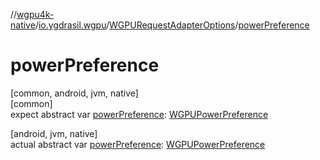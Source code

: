 //[wgpu4k-native](../../../index.md)/[io.ygdrasil.wgpu](../index.md)/[WGPURequestAdapterOptions](index.md)/[powerPreference](power-preference.md)

# powerPreference

[common, android, jvm, native]\
[common]\
expect abstract var [powerPreference](power-preference.md): [WGPUPowerPreference](../-w-g-p-u-power-preference/index.md)

[android, jvm, native]\
actual abstract var [powerPreference](power-preference.md): [WGPUPowerPreference](../-w-g-p-u-power-preference/index.md)